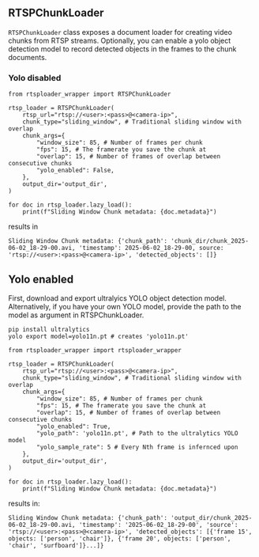 ## RTSPChunkLoader
`RTSPChunkLoader` class exposes a document loader for creating video chunks from RTSP streams.
Optionally, you can enable a yolo object detection model to record detected objects in the frames to the chunk documents.

### Yolo disabled
```
from rtsploader_wrapper import RTSPChunkLoader

rtsp_loader = RTSPChunkLoader(
    rtsp_url="rtsp://<user>:<pass>@<camera-ip>",
    chunk_type="sliding_window", # Traditional sliding window with overlap
    chunk_args={
        "window_size": 85, # Number of frames per chunk
        "fps": 15, # The framerate you save the chunk at
        "overlap": 15, # Number of frames of overlap between consecutive chunks
        "yolo_enabled": False,
    },
    output_dir='output_dir',
)

for doc in rtsp_loader.lazy_load():
    print(f"Sliding Window Chunk metadata: {doc.metadata}")
```

results in
```
Sliding Window Chunk metadata: {'chunk_path': 'chunk_dir/chunk_2025-06-02_18-29-00.avi, 'timestamp': 2025-06-02_18-29-00, source: 'rtsp://<user>:<pass>@<camera-ip>', 'detected_objects': []}
```


## Yolo enabled
First, download and export ultralyics YOLO object detection model. Alternatively, if you have your own YOLO model, provide the path to the model as argument in RTSPChunkLoader.
```
pip install ultralytics
yolo export model=yolo11n.pt # creates 'yolo11n.pt'
```

```
from rtsploader_wrapper import rtsploader_wrapper

rtsp_loader = RTSPChunkLoader(
    rtsp_url="rtsp://<user>:<pass>@<camera-ip>",
    chunk_type="sliding_window", # Traditional sliding window with overlap
    chunk_args={
        "window_size": 85, # Number of frames per chunk
        "fps": 15, # The framerate you save the chunk at
        "overlap": 15, # Number of frames of overlap between consecutive chunks
        "yolo_enabled": True,
        "yolo_path": 'yolo11n.pt', # Path to the ultralytics YOLO model
        "yolo_sample_rate": 5 # Every Nth frame is infernced upon
    },
    output_dir='output_dir',
)

for doc in rtsp_loader.lazy_load():
    print(f"Sliding Window Chunk metadata: {doc.metadata}")
```

results in:
```
Sliding Window Chunk metadata: {'chunk_path': 'output_dir/chunk_2025-06-02_18-29-00.avi, 'timestamp': '2025-06-02_18-29-00', 'source': 'rtsp://<user>:<pass>@<camera-ip>', 'detected_objects': [{'frame 15', objects: ['person', 'chair']}, {'frame 20', objects: ['person', 'chair', 'surfboard']}...]}
```
